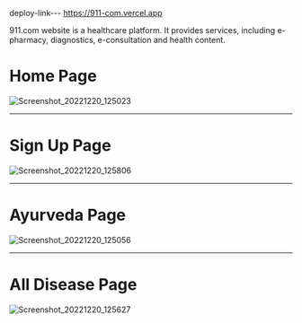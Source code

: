 deploy-link--- https://911-com.vercel.app

 911.com website is a healthcare platform. It provides services, including e-pharmacy, diagnostics, e-consultation and health content.


# Home Page
![Screenshot_20221220_125023](https://user-images.githubusercontent.com/101381281/208606971-3a7c3a26-abcb-4428-9ee6-116159ebe8b9.png)


---

# Sign Up Page

![Screenshot_20221220_125806](https://user-images.githubusercontent.com/101381281/208608215-78375d04-88a9-4e11-b7a6-8f03c72ad0d5.png)

---

# Ayurveda Page

![Screenshot_20221220_125056](https://user-images.githubusercontent.com/101381281/208607011-b342af57-82b5-4059-a891-04abd15cdbb3.png)

---

# All Disease Page


![Screenshot_20221220_125627](https://user-images.githubusercontent.com/101381281/208607928-1177d250-f7ee-470f-9789-f9d8bda2c910.png)
